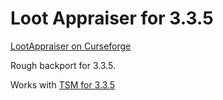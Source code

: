 # Loot Appraiser for 3.3.5
[LootAppraiser on Curseforge](https://www.curseforge.com/wow/addons/lootappraiser)

Rough backport for 3.3.5. 

Works with [TSM for 3.3.5](https://github.com/ajseward/TradeSkillMaster)
